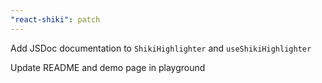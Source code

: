 ```yaml
---
"react-shiki": patch
---
```


Add JSDoc documentation to `ShikiHighlighter` and `useShikiHighlighter`

Update README and demo page in playground
